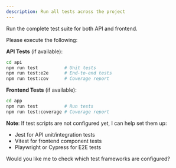 ```yaml
---
description: Run all tests across the project
---
```


Run the complete test suite for both API and frontend.

Please execute the following:

**API Tests** (if available):
```bash
cd api
npm run test          # Unit tests
npm run test:e2e      # End-to-end tests
npm run test:cov      # Coverage report
```

**Frontend Tests** (if available):
```bash
cd app
npm run test          # Run tests
npm run test:coverage # Coverage report
```

**Note**: If test scripts are not configured yet, I can help set them up:
- Jest for API unit/integration tests
- Vitest for frontend component tests
- Playwright or Cypress for E2E tests

Would you like me to check which test frameworks are configured?
